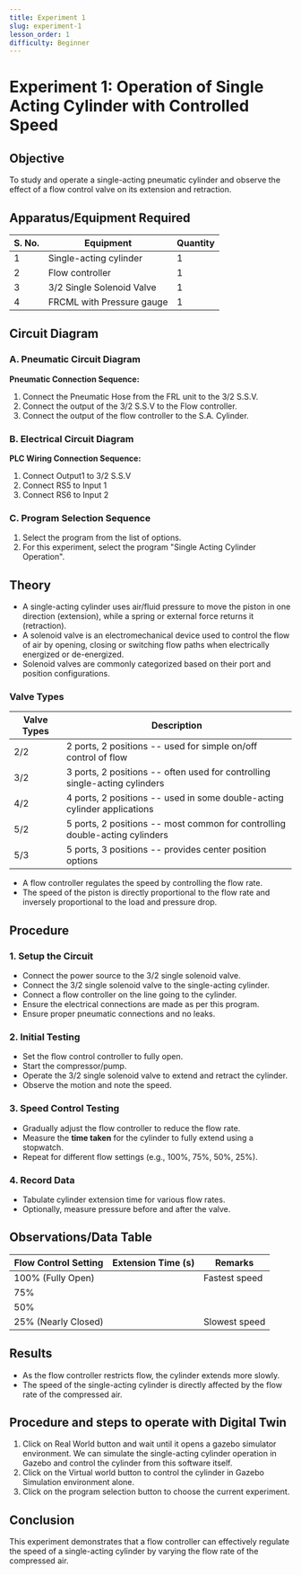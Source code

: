 ```yaml
---
title: Experiment 1
slug: experiment-1
lesson_order: 1
difficulty: Beginner
---
```


# **Experiment 1: Operation of Single Acting Cylinder with Controlled Speed**

## **Objective**

To study and operate a single-acting pneumatic cylinder and observe the effect of a flow control valve on its extension and retraction.

## **Apparatus/Equipment Required**

| S. No. | Equipment | Quantity |
| --- | --- | --- |
| 1 | Single-acting cylinder | 1 |
| 2 | Flow controller | 1 |
| 3 | 3/2 Single Solenoid Valve | 1 |
| 4 | FRCML with Pressure gauge | 1 |

## **Circuit Diagram**

### **A. Pneumatic Circuit Diagram**

**Pneumatic Connection Sequence:**

1. Connect the Pneumatic Hose from the FRL unit to the 3/2 S.S.V.  
2. Connect the output of the 3/2 S.S.V to the Flow controller.  
3. Connect the output of the flow controller to the S.A. Cylinder.

### **B. Electrical Circuit Diagram**

**PLC Wiring Connection Sequence:**

1. Connect Output1 to 3/2 S.S.V  
2. Connect RS5 to Input 1  
3. Connect RS6 to Input 2

### **C. Program Selection Sequence**

1. Select the program from the list of options.  
2. For this experiment, select the program "Single Acting Cylinder Operation".

## **Theory**

- A single-acting cylinder uses air/fluid pressure to move the piston in one direction (extension), while a spring or external force returns it (retraction).
- A solenoid valve is an electromechanical device used to control the flow of air by opening, closing or switching flow paths when electrically energized or de-energized.
- Solenoid valves are commonly categorized based on their port and position configurations.

### **Valve Types**

| Valve Types | Description |
| --- | --- |
| 2/2 | 2 ports, 2 positions \-- used for simple on/off control of flow |
| 3/2 | 3 ports, 2 positions \-- often used for controlling single-acting cylinders |
| 4/2 | 4 ports, 2 positions \-- used in some double-acting cylinder applications |
| 5/2 | 5 ports, 2 positions \-- most common for controlling double-acting cylinders |
| 5/3 | 5 ports, 3 positions \-- provides center position options |

- A flow controller regulates the speed by controlling the flow rate.
- The speed of the piston is directly proportional to the flow rate and inversely proportional to the load and pressure drop.

## **Procedure**

### **1\. Setup the Circuit**

- Connect the power source to the 3/2 single solenoid valve.
- Connect the 3/2 single solenoid valve to the single-acting cylinder.
- Connect a flow controller on the line going to the cylinder.
- Ensure the electrical connections are made as per this program.
- Ensure proper pneumatic connections and no leaks.

### **2\. Initial Testing**

- Set the flow control controller to fully open.
- Start the compressor/pump.
- Operate the 3/2 single solenoid valve to extend and retract the cylinder.
- Observe the motion and note the speed.

### **3\. Speed Control Testing**

- Gradually adjust the flow controller to reduce the flow rate.
- Measure the **time taken** for the cylinder to fully extend using a stopwatch.
- Repeat for different flow settings (e.g., 100%, 75%, 50%, 25%).

### **4\. Record Data**

- Tabulate cylinder extension time for various flow rates.
- Optionally, measure pressure before and after the valve.

## **Observations/Data Table**

| Flow Control Setting | Extension Time (s) | Remarks |
| --- | --- | --- |
| 100% (Fully Open) |  | Fastest speed |
| 75% |  |  |
| 50% |  |  |
| 25% (Nearly Closed) |  | Slowest speed |

## **Results**

- As the flow controller restricts flow, the cylinder extends more slowly.
- The speed of the single-acting cylinder is directly affected by the flow rate of the compressed air.

## **Procedure and steps to operate with Digital Twin**

1. Click on Real World button and wait until it opens a gazebo simulator environment. We can simulate the single-acting cylinder operation in Gazebo and control the cylinder from this software itself.  
2. Click on the Virtual world button to control the cylinder in Gazebo Simulation environment alone.  
3. Click on the program selection button to choose the current experiment.

## **Conclusion**

This experiment demonstrates that a flow controller can effectively regulate the speed of a single-acting cylinder by varying the flow rate of the compressed air.

<!-- UNSUPPORTED_BLOCK:{"type": "UNSUPPORTED_BLOCK", "data": {"type": "QUIZ_BLOCK", "data": {"id": "CyRZo4NedP", "type": "quiz", "data": {"quiz": "quiz-test-1"}}}} -->

